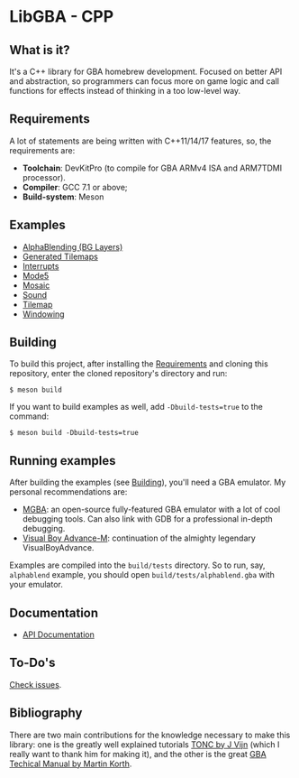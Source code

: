 LibGBA - CPP
============

What is it?
-----------

It's a C++ library for GBA homebrew development. Focused on better API and
abstraction, so programmers can focus more on game logic and call functions for
effects instead of thinking in a too low-level way.

Requirements
------------

A lot of statements are being written with C++11/14/17 features, so, the
requirements are:

- **Toolchain**: DevKitPro (to compile for GBA ARMv4 ISA and ARM7TDMI
  processor).
- **Compiler**: GCC 7.1 or above;
- **Build-system**: Meson

Examples
--------

- [AlphaBlending (BG Layers)](tests/alphablend)
- [Generated Tilemaps](tests/gen_tilemap)
- [Interrupts](tests/interrupts)
- [Mode5](tests/mode5)
- [Mosaic](tests/mosaic)
- [Sound](tests/sound)
- [Tilemap](tests/tilemap)
- [Windowing](tests/windowing)

Building
--------

To build this project, after installing the [Requirements](#Requirements) and
cloning this repository, enter the cloned repository's directory and run:

```console
$ meson build
```

If you want to build examples as well, add `-Dbuild-tests=true` to the command:

```console
$ meson build -Dbuild-tests=true
```

Running examples
----------------

After building the examples (see [Building](#Building)), you'll need a GBA
emulator. My personal recommendations are:
- [MGBA](https://mgba.io/): an open-source fully-featured GBA emulator with a
  lot of cool debugging tools. Can also link with GDB for a professional
  in-depth debugging.
- [Visual Boy Advance-M](https://vba-m.com/): continuation of the almighty
  legendary VisualBoyAdvance.

Examples are compiled into the `build/tests` directory. So to run, say,
`alphablend` example, you should open `build/tests/alphablend.gba` with your
emulator.

Documentation
-------------

- [API Documentation](https://jptiz.github.io/libgba-cpp/index.html)

To-Do's
-------

[Check issues](https://github.com/JPTIZ/libgba-cpp/issues).

Bibliography
------------

There are two main contributions for the knowledge necessary to make this
library: one is the greatly well explained tutorials [TONC by J
Vijn](http://www.coranac.com/tonc/text/toc.htm) (which I really want to thank
him for making it), and the other is the great [GBA Techical Manual by Martin
Korth](http://problemkaputt.de/gbatek.htm).
